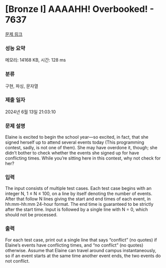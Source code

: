 # [Bronze I] AAAAHH! Overbooked! - 7637 

[문제 링크](https://www.acmicpc.net/problem/7637) 

### 성능 요약

메모리: 14168 KB, 시간: 128 ms

### 분류

구현, 파싱, 문자열

### 제출 일자

2024년 6월 13일 21:03:10

### 문제 설명

<p>Elaine is excited to begin the school year—so excited, in fact, that she signed herself up to attend several events today (This programming contest, sadly, is not one of them). She may have overdone it, though; she didn’t bother to check whether the events she signed up for have conflicting times. While you’re sitting here in this contest, why not check for her?</p>

### 입력 

 <p>The input consists of multiple test cases. Each test case begins with an integer N, 1 ≤ N ≤ 100, on a line by itself denoting the number of events. After that follow N lines giving the start and end times of each event, in hh:mm-hh:mm 24-hour format. The end time is guaranteed to be strictly after the start time. Input is followed by a single line with N = 0, which should not be processed.</p>

### 출력 

 <p>For each test case, print out a single line that says “conflict” (no quotes) if Elaine’s events have conflicting times, and “no conflict” (no quotes) otherwise. Assume that Elaine can travel around campus instantaneously, so if an event starts at the same time another event ends, the two events do not conflict.</p>

